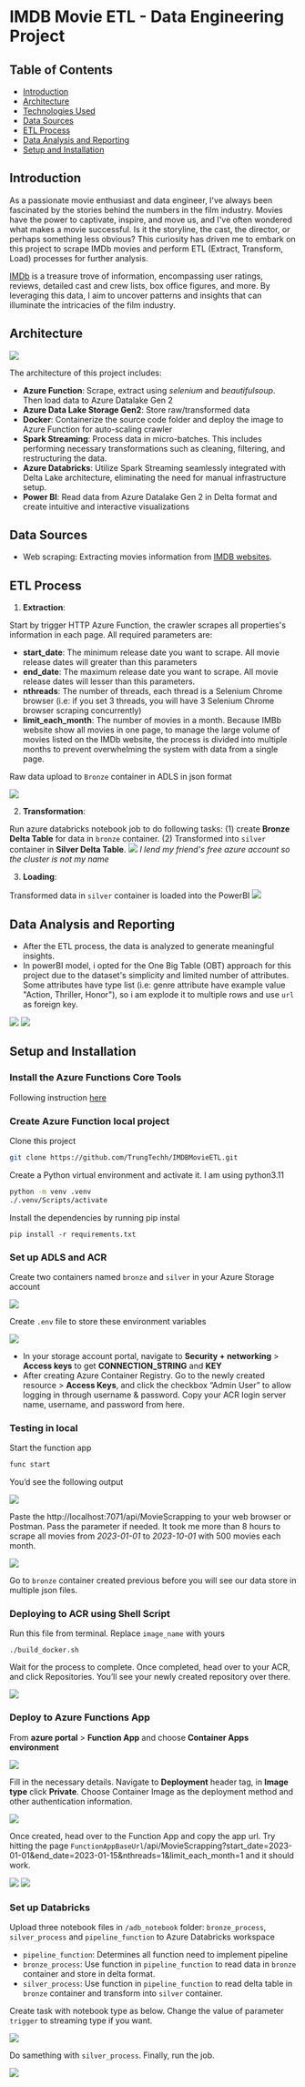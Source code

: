 # IMDB Movie ETL - Data Engineering Project

## Table of Contents
- [Introduction](#introduction)
- [Architecture](#architecture)
- [Technologies Used](#technologies-used)
- [Data Sources](#data-sources)
- [ETL Process](#etl-process)
- [Data Analysis and Reporting](#data-analysis-and-reporting)
- [Setup and Installation](#setup-and-installation)

## Introduction
As a passionate movie enthusiast and data engineer, I've always been fascinated by the stories behind the numbers in the film industry. Movies have the power to captivate, inspire, and move us, and I've often wondered what makes a movie successful. Is it the storyline, the cast, the director, or perhaps something less obvious? This curiosity has driven me to embark on this project to scrape IMDb movies and perform ETL (Extract, Transform, Load) processes for further analysis.

[IMDb](https://www.imdb.com/search/title/?title_type=feature&release_date={},{}&sort=num_votes,desc&count=250) is a treasure trove of information, encompassing user ratings, reviews, detailed cast and crew lists, box office figures, and more. By leveraging this data, I aim to uncover patterns and insights that can illuminate the intricacies of the film industry.

## Architecture
<img src="./img/architecture.svg">

The architecture of this project includes:
- **Azure Function**: Scrape, extract using *selenium* and *beautifulsoup*. Then load data to Azure Datalake Gen 2
- **Azure Data Lake Storage Gen2**: Store raw/transformed data
- **Docker**: Containerize the source code folder and deploy the image to Azure Function for auto-scaling crawler
- **Spark Streaming**: Process data in micro-batches. This includes performing necessary transformations such as cleaning, filtering, and restructuring the data.
- **Azure Databricks**: Utilize Spark Streaming seamlessly integrated with Delta Lake architecture, eliminating the need for manual infrastructure setup.
- **Power BI**: Read data from Azure Datalake Gen 2 in Delta format and create intuitive and interactive visualizations


## Data Sources
- Web scraping: Extracting movies information from [IMDB websites]((https://www.imdb.com/search/title/?title_type=feature&release_date={},{}&sort=num_votes,desc&count=250) ).

## ETL Process
1. **Extraction**:

Start by trigger HTTP Azure Function, the crawler scrapes all properties's information in each page. All required parameters are: 
   - **start_date**: The minimum release date you want to scrape. All movie release dates will greater than this parameters
   - **end_date**: The maximum release date you want to scrape. All movie release dates will lesser than this parameters.
   - **nthreads**: The number of threads, each thread is a Selenium Chrome browser (i.e: if you set 3 threads, you will have 3 Selenium Chrome browser scraping concurrently)
   - **limit_each_month**: The number of movies in a month. Because IMBb website show all movies in one page, to manage the large volume of movies listed on the IMDb website, the process is divided into multiple months to prevent overwhelming the system with data from a single page.
   
   Raw data upload to `Bronze` container in ADLS in json format

<img src="./img/json_file_bronze_container.png">

2. **Transformation**:

Run azure databricks notebook job to do following tasks: (1) create **Bronze Delta Table** for data in `bronze` container. (2) Transformed into `silver` container in **Silver Delta Table**.
<img src="./img/azure_databricks_job.png">
*I lend my friend's free azure account so the cluster is not my name*

3. **Loading**:

Transformed data in `silver` container is loaded into the PowerBI
<img src="./img/get_data_in_powerquery.png"> 

## Data Analysis and Reporting
- After the ETL process, the data is analyzed to generate meaningful insights.
- In powerBI model, i opted for the One Big Table (OBT) approach for this project due to the dataset's simplicity and limited number of attributes. Some attributes have type list (i.e: genre attribute have example value "Action, Thriller, Honor"), so i am explode it to multiple rows and use `url` as foreign key.
<img src="./img/powerbi_model.png">
<img src="./img/power_report.png">

## Setup and Installation

### Install the Azure Functions Core Tools

Following instruction [here](https://learn.microsoft.com/en-us/azure/azure-functions/functions-run-local?tabs=windows%2Cisolated-process%2Cnode-v4%2Cpython-v2%2Chttp-trigger%2Ccontainer-apps&pivots=programming-language-csharp)

### Create Azure Function local project

Clone this project
```bash
git clone https://github.com/TrungTechh/IMDBMovieETL.git
```

Create a Python virtual environment and activate it. I am using python3.11

```bash
python -m venv .venv 
./.venv/Scripts/activate
```

Install the dependencies by running pip instal

```
pip install -r requirements.txt
```

### Set up ADLS and ACR

Create two containers named `bronze` and `silver` in your Azure Storage account

<img src="./img/create_container.png">

Create `.env` file to store these environment variables

<img src="./img/env.png">

- In your storage account portal, navigate to **Security + networking** > **Access keys** to get **CONNECTION_STRING** and **KEY**
- After creating Azure Container Registry. Go to the newly created resource > **Access Keys**, and click the checkbox “Admin User” to allow logging in through username & password. Copy your ACR login server name, username, and password from here.

### Testing in local

Start the function app
```bash
func start
```

You’d see the following output

<img src="./img/func_start_terminal.png">

Paste the http://localhost:7071/api/MovieScrapping to your web browser or Postman. Pass the parameter if needed. It took me more than 8 hours to scrape all movies from *2023-01-01* to *2023-10-01* with 500 movies each month. 

<img src="./img/result_after_scapping.PNG">

Go to `bronze` container created previous before you will see our data store in multiple json files.

### Deploying to ACR using Shell Script

Run this file from terminal. Replace `image_name` with yours

```
./build_docker.sh
```

Wait for the process to complete. Once completed, head over to your ACR, and click Repositories. You’ll see your newly created repository over there.

<img src="./img/ACR_repo.png">

### Deploy to Azure Functions App

From **azure portal** > **Function App** and choose **Container Apps environment**

<img src="./img/create_functionapp.png">

Fill in the necessary details. Navigate to **Deployment** header tag, in **Image type** click **Private**. Choose Container Image as the deployment method and other authentication information.

<img src="./img/deployment_acr_create_step.png">

Once created, head over to the Function App and copy the app url. Try hitting the page `FunctionAppBaseUrl`/api/MovieScrapping?start_date=2023-01-01&end_date=2023-01-15&nthreads=1&limit_each_month=1 and it should work.

<img src="./img/funcapp_url.PNG">
<img src="./img/result_app_trigger.PNG">

### Set up Databricks

Upload three notebook files in `/adb_notebook` folder: `bronze_process`, `silver_process` and `pipeline_function` to Azure Databricks workspace

- `pipeline_function`: Determines all function need to implement pipeline
- `bronze_process`: Use function in `pipeline_function` to read data in `bronze` container and store in delta format.
- `silver_process`: Use function in `pipeline_function` to read delta table in `bronze` container and transform into `silver` container.

Create task with notebook type as below. Change the value of parameter `trigger` to streaming type if you want.

<img src="./img/task_azuredb.PNG">

Do samething with `silver_process`. Finally, run the job.

<img src="./img/run_job.PNG">
